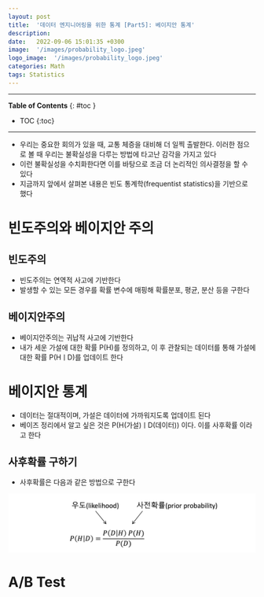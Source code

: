 ```yaml
---
layout: post
title:  '데이터 엔지니어링을 위한 통계 [Part5]: 베이지안 통계'
description: 
date:   2022-09-06 15:01:35 +0300
image:  '/images/probability_logo.jpeg'
logo_image:  '/images/probability_logo.jpeg'
categories: Math
tags: Statistics
---
```

---

**Table of Contents**
{: #toc }
*  TOC
{:toc}

---

- 우리는 중요한 회의가 있을 때, 교통 체증을 대비해 더 일찍 출발한다. 이러한 점으로 볼 때 우리는 불확실성을 다루는 방법에 타고난 감각을 가지고 있다
- 이런 불확실성을 수치화한다면 이를 바탕으로 조금 더 논리적인 의사결정을 할 수 있다
- 지금까지 앞에서 살펴본 내용은 빈도 통계학(frequentist statistics)을 기반으로 했다

# 빈도주의와 베이지안 주의

## 빈도주의

- 빈도주의는 연역적 사고에 기반한다
- 발생할 수 있는 모든 경우를 확률 변수에 매핑해 확률분포, 평균, 분산 등을 구한다

## 베이지안주의

- 베이지안주의는 귀납적 사고에 기반한다
- 내가 세운 가설에 대한 확률 P(H)를 정의하고, 이 후 관찰되는 데이터를 통해 가설에 대한 확률 P(HㅣD)를 업데이트 한다


# 베이지안 통계

- 데이터는 절대적이며, 가설은 데이터에 가까워지도록 업데이트 된다
- 베이즈 정리에서 알고 싶은 것은 P(H(가설)ㅣD(데이터)) 이다. 이를 사후확률 이라고 한다


## 사후확률 구하기

- 사후확률은 다음과 같은 방법으로 구한다

![](/images/statistics_51.png)












# A/B Test